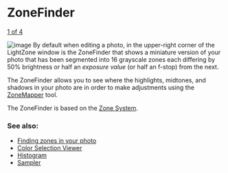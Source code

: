 ZoneFinder
==========

[1 of 4](Color_Selection_Viewer.html)

![image](images/ZoneFinder.png) By default when editing a photo, in the
upper-right corner of the LightZone window is the ZoneFinder that shows
a miniature version of your photo that has been segmented into 16
grayscale zones each differing by 50% brightness or half an *exposure
value* (or half an f-stop) from the next.

The ZoneFinder allows you to see where the highlights, midtones, and
shadows in your photo are in order to make adjustments using the
[ZoneMapper](Tool-ZoneMapper.html) tool.

The ZoneFinder is based on the [Zone System](Zone_System.html).

### See also:

-   [Finding zones in your photo](Tool-ZoneMapper-ZoneFinder.html)
-   [Color Selection Viewer](Color_Selection_Viewer.html)
-   [Histogram](Histogram.html)
-   [Sampler](Sampler.html)

